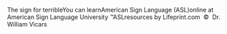 The sign for terribleYou can learnAmerican Sign Language (ASL)online at American Sign Language University ™ASLresources by Lifeprint.com  ©  Dr. William Vicars